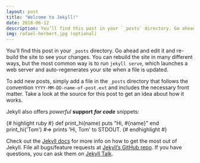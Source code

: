 ```yaml
---
layout: post
title: "Welcome to Jekyll!"
date: 2018-06-12
description: You’ll find this post in your `_posts` directory. Go ahead and edit it and re-build the site to see your changes. # Add post description (optional)
img: rafael-herbert.jpg (optional)
---
```

You’ll find this post in your `_posts` directory. Go ahead and edit it and re-build the site to see your changes. You can rebuild the site in many different ways, but the most common way is to run `jekyll serve`, which launches a web server and auto-regenerates your site when a file is updated.

To add new posts, simply add a file in the `_posts` directory that follows the convention `YYYY-MM-DD-name-of-post.ext` and includes the necessary front matter. Take a look at the source for this post to get an idea about how it works.

Jekyll also offers *powerful* **support** **_for code_** snippets:

{# highlight ruby #}
def print_hi(name)
  puts "Hi, #{name}"
end
print_hi('Tom')
#=> prints 'Hi, Tom' to STDOUT.
{# endhighlight #}

Check out the [Jekyll docs][jekyll-docs] for more info on how to get the most out of Jekyll. File all bugs/feature requests at [Jekyll’s GitHub repo][jekyll-gh]. If you have questions, you can ask them on [Jekyll Talk][jekyll-talk].

[jekyll-docs]: https://jekyllrb.com/docs/home
[jekyll-gh]:   https://github.com/jekyll/jekyll
[jekyll-talk]: https://talk.jekyllrb.com/
